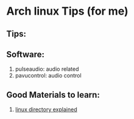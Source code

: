 # Arch linux Tips (for me)

## Tips:




## Software:
1. pulseaudio: audio related
2. pavucontrol: audio control


## Good Materials to learn:
1. [linux directory explained](https://www.pathname.com/fhs/pub/fhs-2.3.html)

